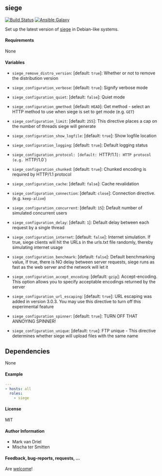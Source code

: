 ## siege

[![Build Status](https://travis-ci.org/Oefenweb/ansible-siege.svg?branch=master)](https://travis-ci.org/Oefenweb/ansible-siege) [![Ansible Galaxy](http://img.shields.io/badge/ansible--galaxy-siege-blue.svg)](https://galaxy.ansible.com/list#/roles/5962)

Set up the latest version of [siege](https://www.joedog.org/siege-home/) in Debian-like systems.

#### Requirements

None

#### Variables

* `siege_remove_distro_version`: [default: `true`]: Whether or not to remove the distribution version

* `siege_configuration_verbose`: [default: `true`]: Signify verbose mode
* `siege_configuration_quiet`: [default: `false`]: Quiet mode
* `siege_configuration_gmethod`: [default: `HEAD`]: Get method - select an HTTP method to use when siege is set to get mode (e.g. `GET`)
* `siege_configuration_limit`: [default: `255`]: This directive places a cap on the number of threads siege will generate
* `siege_configuration_show_logfile`: [default: `true`]: Show logfile location
* `siege_configuration_logging`: [default: `true`]: Default logging status
* `siege_configuration_protocol: [default: `HTTP/1.1`]: HTTP protocol (e.g. `HTTP/1.0`)
* `siege_configuration_chunked`: [default: `true`]: Chunked encoding is required by HTTP/1.1 protocol
* `siege_configuration_cache`: [default: `false`]: Cache revalidation
* `siege_configuration_connection`: [default: `close`]: Connection directive. (e.g. `keep-alive`)
* `siege_configuration_concurrent`: [default: `15`]: Default number of simulated concurrent users
* `siege_configuration_delay`: [default: `1`]: Default delay between each request by a single thread
* `siege_configuration_internet`: [default: `false`]: Internet simulation. If true, siege clients will hit the URLs in the urls.txt file randomly, thereby simulating internet usage
* `siege_configuration_benchmark`: [default: `false`]: Default benchmarking value, If true, there is NO delay between server requests, siege runs as fast as the web server and the network will let it
* `siege_configuration_accept_encoding`: [default: `gzip`]: Accept-encoding. This option allows you to specify acceptable encodings returned by the server
* `siege_configuration_url_escaping`: [default: `true`]: URL escaping was added in version 3.0.3. You may use this directive to turn off this experimental feature
* `siege_configuration_spinner`: [default: `true`]: TURN OFF THAT ANNOYING SPINNER!
* `siege_configuration_unique`: [default: `true`]: FTP unique - This directive determines whether siege will upload files with the same name

## Dependencies

None

#### Example

```yaml
---
- hosts: all
  roles:
    - siege
```

#### License

MIT

#### Author Information

* Mark van Driel
* Mischa ter Smitten

#### Feedback, bug-reports, requests, ...

Are [welcome](https://github.com/Oefenweb/ansible-siege/issues)!
